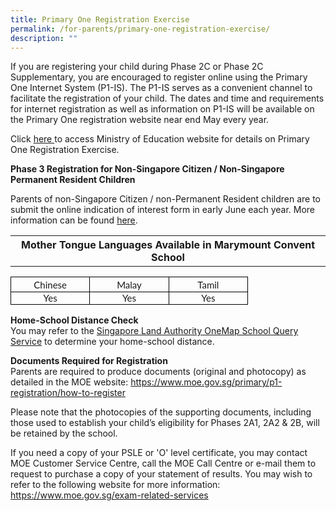 ```yaml
---
title: Primary One Registration Exercise
permalink: /for-parents/primary-one-registration-exercise/
description: ""
---
```

<p>If you are registering your child during Phase 2C or Phase 2C Supplementary, you are encouraged to register online using the Primary One Internet System (P1-IS). The P1-IS serves as a convenient channel to facilitate the registration of your child. The dates and time and requirements for internet registration as well as information on P1-IS will be available on the Primary One registration website near&nbsp;end May every year.</p>
<p>Click&nbsp;<a href="https://www.moe.gov.sg/primary/p1-registration" target="_blank" rel="noopener">here&nbsp;</a>to access Ministry of Education website for details on Primary One Registration Exercise.&nbsp;</p>
<p><strong>Phase 3 Registration for Non-Singapore Citizen / Non-Singapore Permanent Resident Children</strong></p>
<p>Parents of non-Singapore Citizen / non-Permanent Resident children are to submit the online indication of interest form in early June each year. More information can be found&nbsp;<a href="https://www.moe.gov.sg/primary/p1-registration/international-students" target="_blank" rel="noopener">here</a>.</p>
<table>
<tbody>
<tr>
<th style="text-align: center;" colspan="3">Mother Tongue Languages Available in Marymount Convent School</th>
</tr>
<table style="border-collapse:collapse;border:none;">
    <tbody>
        <tr>
            <td style="width: 83.2pt; border: 1pt solid windowtext; padding: 0in 5.4pt; height: 17.5pt; text-align: center;">
                <p style='margin-top:0in;margin-right:0in;margin-bottom:0in;margin-left:0in;line-height:normal;font-size:15px;font-family:"Calibri",sans-serif;text-align:center;'><span style='font-family:"Lato",sans-serif;'>Chinese</span></p>
            </td>
            <td style="width: 83.25pt; border-top: 1pt solid windowtext; border-right: 1pt solid windowtext; border-bottom: 1pt solid windowtext; border-image: initial; border-left: none; padding: 0in 5.4pt; height: 17.5pt; text-align: center;">
                <p style='margin-top:0in;margin-right:0in;margin-bottom:0in;margin-left:0in;line-height:normal;font-size:15px;font-family:"Calibri",sans-serif;text-align:center;'><span style='font-family:"Lato",sans-serif;'>Malay</span></p>
            </td>
            <td style="width: 83.25pt; border-top: 1pt solid windowtext; border-right: 1pt solid windowtext; border-bottom: 1pt solid windowtext; border-image: initial; border-left: none; padding: 0in 5.4pt; height: 17.5pt; text-align: center; vertical-align: middle;">
                <p style='margin-top:0in;margin-right:0in;margin-bottom:0in;margin-left:0in;line-height:normal;font-size:15px;font-family:"Calibri",sans-serif;text-align:center;'><span style='font-family:"Lato",sans-serif;'>Tamil</span></p>
            </td>
        </tr>
        <tr>
            <td style="width:83.2pt;border:solid windowtext 1.0pt;border-top:  none;padding:0in 5.4pt 0in 5.4pt;height:15.15pt;">
                <p style='margin-top:0in;margin-right:0in;margin-bottom:0in;margin-left:0in;line-height:normal;font-size:15px;font-family:"Calibri",sans-serif;text-align:center;'><span style='font-family:"Lato",sans-serif;'>Yes</span></p>
            </td>
            <td style="width:83.25pt;border-top:none;border-left:none;border-bottom:solid windowtext 1.0pt;border-right:solid windowtext 1.0pt;padding:0in 5.4pt 0in 5.4pt;height:15.15pt;">
                <p style='margin-top:0in;margin-right:0in;margin-bottom:0in;margin-left:0in;line-height:normal;font-size:15px;font-family:"Calibri",sans-serif;text-align:center;'><span style='font-family:"Lato",sans-serif;'>Yes</span></p>
            </td>
            <td style="width:83.25pt;border-top:none;border-left:none;border-bottom:solid windowtext 1.0pt;border-right:solid windowtext 1.0pt;padding:0in 5.4pt 0in 5.4pt;height:15.15pt;">
                <p style='margin-top:0in;margin-right:0in;margin-bottom:0in;margin-left:0in;line-height:normal;font-size:15px;font-family:"Calibri",sans-serif;text-align:center;'><span style='font-family:"Lato",sans-serif;'>Yes</span></p>
            </td>
        </tr>
    </tbody>
</table>
</tbody>
</table>
<p><strong>Home-School Distance Check<br /></strong>You may refer to the&nbsp;<a href="https://www.onemap.sg/main/v2/schoolquerymenu" target="">Singapore Land Authority OneMap School Query Service</a>&nbsp;to determine your home-school distance.</p>
<p><strong>Documents Required for Registration<br /></strong>Parents are required to produce documents (original and photocopy) as detailed in the MOE website:&nbsp;<a href="https://www.moe.gov.sg/primary/p1-registration/how-to-register" target="_blank" rel="noopener">https://www.moe.gov.sg/primary/p1-registration/how-to-register</a></p>
<p>Please note that the photocopies of the supporting documents, including those used to establish your child&rsquo;s eligibility for Phases 2A1, 2A2 &amp; 2B, will be retained by the school.</p>
<p>If you need a copy of your PSLE or 'O' level certificate, you may contact MOE Customer Service Centre, call the MOE Call Centre or e-mail them to request to purchase a copy of your statement of results. You may wish to refer to the following website for more information: <a href="https://www.moe.gov.sg/exam-related-services" target="_blank" rel="noopener">https://www.moe.gov.sg/exam-related-services</a></p>